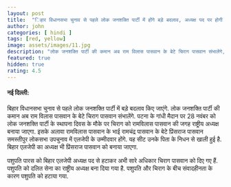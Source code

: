 ```yaml
---
layout: post
title:  "िहार विधानसभा चुनाव से पहले लोक जनशक्ति पार्टी में होंगे बड़े बदलाव, अध्यक्ष पद पर होगी नए नेता की ताजपोशी"
author: john
categories: [ hindi ]
tags: [red, yellow]
image: assets/images/11.jpg
description: "लोक जनशक्ति पार्टी की कमान अब राम विलास पासवान के बेटे चिराग पासवान संभालेंगे, बिहार एलजेपी का अध्यक्ष भतीजे प्रिंसराज पासवान को बनाया जाएगा"
featured: true
hidden: true
rating: 4.5
---
```


#### नई दिल्ली:
बिहार विधानसभा चुनाव से पहले लोक जनशक्ति पार्टी में बड़े बदलाव किए जाएंगे. लोक जनशक्ति पार्टी की कमान अब राम विलास पासवान के बेटे चिराग पासवान संभालेंगे. पटना के गांधी मैदान पर 28 नवंबर को लोक जनशक्ति पार्टी के स्थापना दिवस के मौके पर चिराग को रामविलास पासवान की जगह राष्ट्रीय अध्यक्ष बनाया जाएगा. इसके अलावा रामविलास पासवान के भाई रामचंद्र पासवान के बेटे प्रिंसराज पासवान समस्तीपुर लोकसभा उपचुनाव में एलजेपी के उम्मीदवार होंगे. यह सीट उनके पिता के निधन से खाली हुई है. बिहार एलजेपी का अध्यक्ष भी प्रिंसराज पासवान को बनाया जाएगा.

पशुपति पारस को बिहार एलजेपी अध्यक्ष पद से हटाकर अभी सारे अधिकार चिराग पासवान को दिए गए हैं. पशुपति को दलित सेना का राष्ट्रीय अध्यक्ष बना दिया गया है. पशुपति और चिराग के बीच संवादहीनता के कारण पशुपति को हटाया गया.